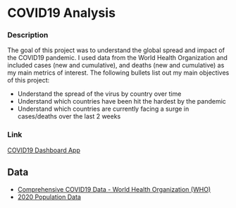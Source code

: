 # COVID19 Analysis

### Description

The goal of this project was to understand the global spread and impact of the COVID19 pandemic.  I used data from the World Health Organization and included cases (new and cumulative), and deaths (new and cumulative) as my main metrics of interest.  The following bullets list out my main objectives of this project:
* Understand the spread of the virus by country over time
* Understand which countries have been hit the hardest by the pandemic 
* Understand which countries are currently facing a surge in cases/deaths over the last 2 weeks

### Link

[COVID19 Dashboard App](https://jzimmerman.shinyapps.io/COVID19-Analysis-RShiny/?_ga=2.63640234.405763992.1661361035-2118574259.1661361035)


## Data
* [Comprehensive COVID19 Data - World Health Organization (WHO)](https://covid19.who.int/table)
* [2020 Population Data](https://github.com/datasets/population)

